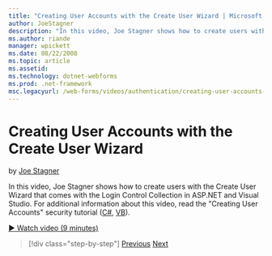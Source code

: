 ```yaml
---
title: "Creating User Accounts with the Create User Wizard | Microsoft Docs"
author: JoeStagner
description: "In this video, Joe Stagner shows how to create users with the Create User Wizard that comes with the Login Control Collection in ASP.NET and Visual Studio. F..."
ms.author: riande
manager: wpickett
ms.date: 08/22/2008
ms.topic: article
ms.assetid: 
ms.technology: dotnet-webforms
ms.prod: .net-framework
msc.legacyurl: /web-forms/videos/authentication/creating-user-accounts-with-the-create-user-wizard
---
```

Creating User Accounts with the Create User Wizard
====================
by [Joe Stagner](https://github.com/JoeStagner)

In this video, Joe Stagner shows how to create users with the Create User Wizard that comes with the Login Control Collection in ASP.NET and Visual Studio. For additional information about this video, read the "Creating User Accounts" security tutorial ([C#](../../overview/older-versions-security/membership/creating-user-accounts-cs.md), [VB](../../overview/older-versions-security/membership/creating-user-accounts-vb.md)).

[&#9654; Watch video (9 minutes)](https://channel9.msdn.com/Blogs/ASP-NET-Site-Videos/creating-user-accounts-with-the-create-user-wizard)

>[!div class="step-by-step"] [Previous](changing-membership-settings-in-the-default-membership-schema.md) [Next](creating-user-accounts-programmatically.md)